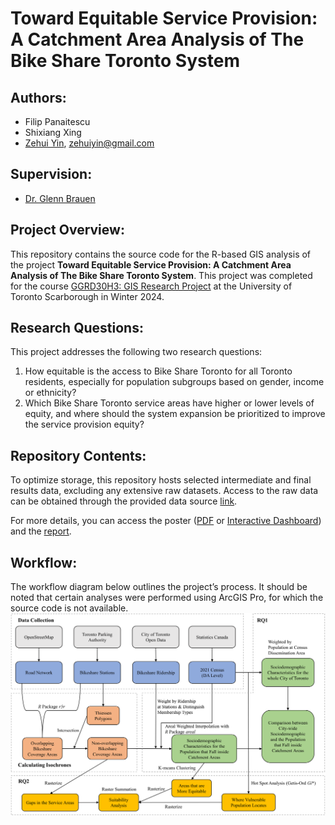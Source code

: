 # Toward Equitable Service Provision: A Catchment Area Analysis of The Bike Share Toronto System

## Authors: 
- Filip Panaitescu
- Shixiang Xing
- [Zehui Yin](https://zehuiyin.github.io/), [zehuiyin@gmail.com](mailto:zehuiyin@gmail.com)

## Supervision: 
- [Dr. Glenn Brauen](https://www.utsc.utoronto.ca/geography/glenn-brauen)

## Project Overview:
This repository contains the source code for the R-based GIS analysis of the project **Toward Equitable Service Provision: A Catchment Area Analysis of The Bike Share Toronto System**. This project was completed for the course [GGRD30H3: GIS Research Project](https://utsc.calendar.utoronto.ca/course/ggrd30h3) at the University of Toronto Scarborough in Winter 2024.

## Research Questions:
This project addresses the following two research questions:
1. How equitable is the access to Bike Share Toronto for all Toronto residents, especially for population subgroups based on gender, income or ethnicity?
2. Which Bike Share Toronto service areas have higher or lower levels of equity, and where should the system expansion be prioritized to improve the service provision equity?

## Repository Contents:
To optimize storage, this repository hosts selected intermediate and final results data, excluding any extensive raw datasets. Access to the raw data can be obtained through the provided data source [link](./Data/data_source.xlsx).

For more details, you can access the poster ([PDF](https://zehuiyin.github.io/bikeshareTO_equity_analysis/Poster/Poster.pdf) or [Interactive Dashboard](https://zehuiyin.github.io/bikeshareTO_equity_analysis/)) and the [report](https://zehuiyin.github.io/bikeshareTO_equity_analysis/Report/Report.pdf).

## Workflow:
The workflow diagram below outlines the project’s process. It should be noted that certain analyses were performed using ArcGIS Pro, for which the source code is not available.
![](./Graphs/Workflow.png)
